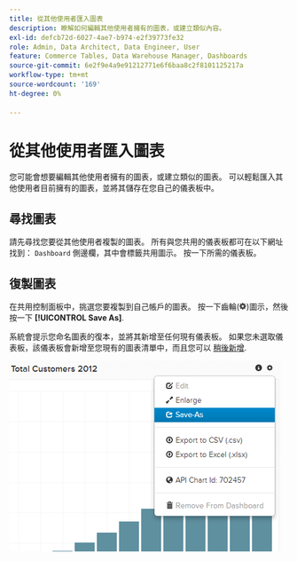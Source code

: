```yaml
---
title: 從其他使用者匯入圖表
description: 瞭解如何編輯其他使用者擁有的圖表，或建立類似內容。
exl-id: defcb72d-6027-4ae7-b974-e2f39773fe32
role: Admin, Data Architect, Data Engineer, User
feature: Commerce Tables, Data Warehouse Manager, Dashboards
source-git-commit: 6e2f9e4a9e91212771e6f6baa8c2f8101125217a
workflow-type: tm+mt
source-wordcount: '169'
ht-degree: 0%

---
```


# 從其他使用者匯入圖表

您可能會想要編輯其他使用者擁有的圖表，或建立類似的圖表。 可以輕鬆匯入其他使用者目前擁有的圖表，並將其儲存在您自己的儀表板中。

## 尋找圖表

請先尋找您要從其他使用者複製的圖表。 所有與您共用的儀表板都可在以下網址找到： `Dashboard` 側邊欄，其中會標籤共用圖示。 按一下所需的儀表板。

## 復製圖表

在共用控制面板中，挑選您要複製到自己帳戶的圖表。 按一下齒輪(![](../../assets/gear-icon.png))圖示，然後按一下 **[!UICONTROL Save As]**.

系統會提示您命名圖表的復本，並將其新增至任何現有儀表板。 如果您未選取儀表板，該儀表板會新增至您現有的圖表清單中，而且您可以 [稍後新增](../../data-user/dashboards/add-charts-dashboard.md).

![客戶總數](../../assets/total-customers.png)
